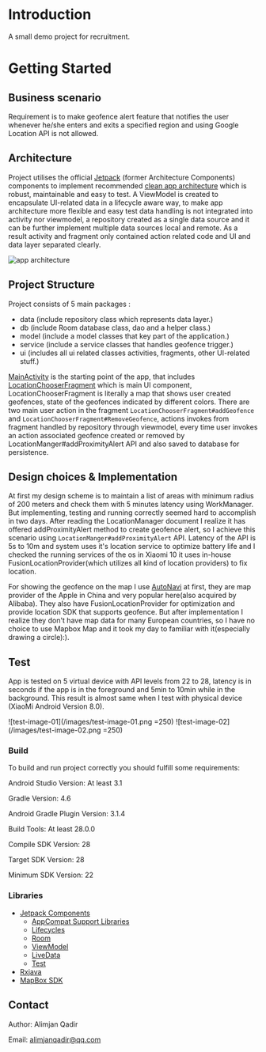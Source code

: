 # Introduction

A small demo project for recruitment.

# Getting Started

## Business scenario
Requirement is to make geofence alert feature that notifies the user whenever he/she enters and exits
a specified region and using Google Location API is not allowed.

## Architecture

Project utilises the official [Jetpack](https://developer.android.com/jetpack)
(former Architecture Components) components to implement recommended [clean app architecture](https://github.com/googlesamples/android-architecture) 
which is robust, maintainable and easy to test. A ViewModel is created to encapsulate UI-related 
data in a lifecycle aware way, to make app architecture more flexible and easy test data handling is
not integrated into activity nor viewmodel, a repository created as a single data source and it can 
be further implement multiple data sources local and remote. As a result activity and fragment only
contained action related code and UI and data layer separated clearly. 

![app architecture](https://developer.android.com/topic/libraries/architecture/images/final-architecture.png)

## Project Structure

Project consists of 5 main packages :

* data (include repository class which represents data layer.)
* db (include Room database class, dao and a helper class.)
* model (include a model classes that key part of the application.)
* service (include a service classes that handles geofence trigger.)
* ui (includes all ui related classes activities, fragments, other UI-related stuff.)

[MainActivity](https://github.com/alimjanqadir/geofence-demo/blob/master/app/src/main/java/com/example/alimjan/geofence/ui/activity/MainActivity.java) 
is the starting point of the app, that includes [LocationChooserFragment](https://github.com/alimjanqadir/geofence-demo/blob/master/app/src/main/java/com/example/alimjan/geofence/ui/fragment/LocationChooserFragment.java) 
which is main UI component, LocationChooserFragment is literally a map that shows user created geofences, state of the
geofences indicated by different colors. There are two main user action in the fragment 
`LocationChooserFragment#addGeofence` and `LocationChooserFragment#RemoveGeofence`, actions invokes from 
fragment handled by repository through viewmodel, every time user invokes an action associated geofence 
created or removed by LocationManger#addProximityAlert API and also saved to database for persistence.  


## Design choices & Implementation
At first my design scheme is to maintain a list of areas with minimum radius of 200 meters
and check them with 5 minutes latency using WorkManager. But implementing, testing and running correctly 
seemed hard to accomplish in two days. After reading the LocationManager document I realize it has
offered addProximityAlert method to create geofence alert, so I achieve this scenario 
using `LocationManger#addProximityAlert` API. Latency of the API is 5s to 10m and system uses it's
location service to optimize battery life and I checked the running services of the os in Xiaomi 10
it uses in-house FusionLocationProvider(which utilizes all kind of location providers) to fix location.

For showing the geofence on the map I use [AutoNavi](https://en.wikipedia.org/wiki/AutoNavi) at first,
they are map provider of the Apple in China and very popular here(also acquired by Alibaba).
They also have FusionLocationProvider for optimization and provide location SDK that supports geofence.
But after implementation I realize they don't have map data for many European countries, 
so I have no choice to use Mapbox Map and it took my day to familiar with it(especially drawing a circle):).


## Test
App is tested on 5 virtual device with API levels from 22 to 28, latency is in seconds if the app is
in the foreground and 5min to 10min while in the background. This result is almost same when I test
with physical device (XiaoMi Android Version 8.0).

![test-image-01](/images/test-image-01.png =250)
![test-image-02](/images/test-image-02.png =250)

### Build

To build and run project correctly you should fulfill some requirements:

Android Studio Version: At least 3.1

Gradle Version: 4.6

Android Gradle Plugin Version: 3.1.4

Build Tools: At least 28.0.0

Compile SDK Version: 28

Target SDK Version: 28

Minimum SDK Version: 22


### Libraries

* [Jetpack Components](https://developer.android.com/jetpack/) 
    * [AppCompat Support Libraries](https://developer.android.com/topic/libraries/support-library/)
    * [Lifecycles](https://developer.android.com/topic/libraries/architecture/lifecycle)
    * [Room](https://developer.android.com/topic/libraries/architecture/room)
    * [ViewModel](https://developer.android.com/topic/libraries/architecture/viewmodel)
    * [LiveData](https://developer.android.com/topic/libraries/architecture/livedata)
    * [Test](https://developer.android.com/topic/libraries/testing-support-library/index.html)
* [Rxjava](https://github.com/reactivex/rxjava)
* [MapBox SDK](https://www.mapbox.com/)

## Contact

Author: Alimjan Qadir

Email: alimjanqadir@qq.com



